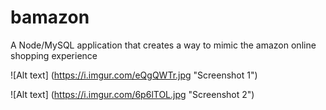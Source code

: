 # bamazon
A Node/MySQL application that creates a way to mimic the amazon online shopping experience

![Alt text] (https://i.imgur.com/eQgQWTr.jpg "Screenshot 1")

![Alt text] (https://i.imgur.com/6p6lTOL.jpg "Screenshot 2")
